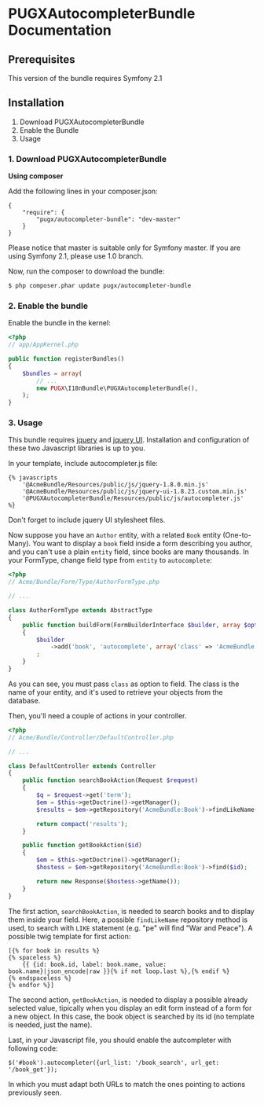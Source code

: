 PUGXAutocompleterBundle Documentation
=====================================

## Prerequisites

This version of the bundle requires Symfony 2.1

## Installation

1. Download PUGXAutocompleterBundle
2. Enable the Bundle
3. Usage

### 1. Download PUGXAutocompleterBundle

**Using composer**

Add the following lines in your composer.json:

```
{
    "require": {
        "pugx/autocompleter-bundle": "dev-master"
    }
}

```

Please notice that master is suitable only for Symfony master.
If you are using Symfony 2.1, please use 1.0 branch.

Now, run the composer to download the bundle:

``` bash
$ php composer.phar update pugx/autocompleter-bundle
```

### 2. Enable the bundle

Enable the bundle in the kernel:

``` php
<?php
// app/AppKernel.php

public function registerBundles()
{
    $bundles = array(
        // ...
        new PUGX\I18nBundle\PUGXAutocompleterBundle(),
    );
}
```

### 3. Usage

This bundle requires [jquery](http://jquery.com/) and [jquery UI](http://jqueryui.com/).
Installation and configuration of these two Javascript libraries is up to you.

In your template, include autocompleter.js file:

```
{% javascripts
    '@AcmeBundle/Resources/public/js/jquery-1.8.0.min.js'
    '@AcmeBundle/Resources/public/js/jquery-ui-1.8.23.custom.min.js'
    '@PUGXAutocompleterBundle/Resources/public/js/autocompleter.js'
%}
```

Don't forget to include jquery UI stylesheet files.

Now suppose you have an ``Author`` entity, with a related ``Book`` entity (One-to-Many).
You want to display a ``book`` field inside a form describing you author, and you can't
use a plain ``entity`` field, since books are many thousands.
In your FormType, change field type from ``entity`` to ``autocomplete``:

``` php
<?php
// Acme/Bundle/Form/Type/AuthorFormType.php

// ...

class AuthorFormType extends AbstractType
{
    public function buildForm(FormBuilderInterface $builder, array $options)
    {
        $builder
            ->add('book', 'autocomplete', array('class' => 'AcmeBundle:Book'))
        ;
    }
}
```

As you can see, you must pass ``class`` as option to field. The class is the name of
your entity, and it's used to retrieve your objects from the database.

Then, you'll need a couple of actions in your controller.

``` php
<?php
// Acme/Bundle/Controller/DefaultController.php

// ...

class DefaultController extends Controller
{
    public function searchBookAction(Request $request)
    {
        $q = $request->get('term');
        $em = $this->getDoctrine()->getManager();
        $results = $em->getRepository('AcmeBundle:Book')->findLikeName($q);

        return compact('results');
    }

    public function getBookAction($id)
    {
        $em = $this->getDoctrine()->getManager();
        $hostess = $em->getRepository('AcmeBundle:Book')->find($id);

        return new Response($hostess->getName());
    }
}
```

The first action, ``searchBookAction``, is needed to search books and to display them
inside your field. Here, a possible ``findLikeName`` repository method is used, to
search with ``LIKE`` statement (e.g. "pe" will find "War and Peace").
A possible twig template for first action:

```
[{% for book in results %}
{% spaceless %}
    {{ {id: book.id, label: book.name, value: book.name}|json_encode|raw }}{% if not loop.last %},{% endif %}
{% endspaceless %}
{% endfor %}]
```
The second action, ``getBookAction``, is needed to display a possible already selected value,
tipically when you display an edit form instead of a form for a new object.
In this case, the book object is searched by its id (no template is needed, just the name).

Last, in your Javascript file, you should enable the autcompleter with following code:

```
$('#book').autocompleter({url_list: '/book_search', url_get: '/book_get'});
```

In which you must adapt both URLs to match the ones pointing to actions previously seen.
